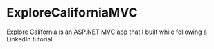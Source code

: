 # ExploreCaliforniaMVC
Explore California is an ASP.NET MVC app that I built while following a LinkedIn tutorial.
